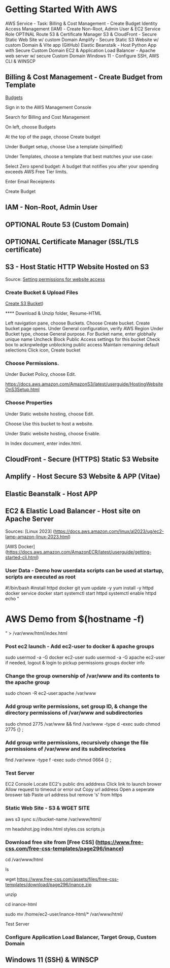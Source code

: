 
# Getting Started With AWS

AWS Service - Task:
Billing & Cost Management - Create Budget 
Identity Access Management (IAM) - Create Non-Root, Admin User & EC2 Service Role
OPTINAL Route 53 & Certificate Manager
S3 & CloudFront - Secure Static Web Site w/ custom Domain
Amplify - Secure Static S3 Website w/ custom Domain & Vite app (GitHub)
Elastic Beanstalk - Host Python App with Secure Custom Domain
EC2 & Application Load Balancer - Apache web server w/ secure Custom Domain
Windows 11 - Configure SSH, AWS CLI & WINSCP



## Billing & Cost Management - Create Budget from Template

[Budgets](https://docs.aws.amazon.com/cost-management/latest/userguide/budgets-create.html)

Sign in to the AWS Management Console

Search for Billing and Cost Management 

On left, choose Budgets

At the top of the page, choose Create budget

Under Budget setup, choose Use a template (simplified)

Under Templates, choose a template that best matches your use case:

Select Zero spend budget: A budget that notifies you after your spending exceeds AWS Free Tier limits.

Enter Email Receiptents

Create Budget

## IAM - Non-Root, Admin User


## OPTIONAL Route 53 (Custom Domain)


## OPTIONAL Certificate Manager  (SSL/TLS certificate)


## S3 - Host Static HTTP Website Hosted on S3
Source: [Setting permissions for website access](https://docs.aws.amazon.com/AmazonS3/latest/userguide/WebsiteAccessPermissionsReqd.html)


### Create Bucket & Upload Files 
[Create S3 Bucket](https://docs.aws.amazon.com/AmazonS3/latest/userguide/HostingWebsiteOnS3Setup.html))

**** Download & Unzip folder, Resume-HTML

Left navigation pane, choose Buckets.
Choose Create bucket.
Create bucket page opens.
Under General configuration, verify AWS Region
Under Bucket type, choose General purpose.
For Bucket name, enter globhally unique name
Uncheck Block Public Access settings for this bucket
Check box to acknpwledge unblocking public access
Maintain remaining default selections
Click icon, Create bucket

### Choose Permissions.

Under Bucket Policy, choose Edit.

https://docs.aws.amazon.com/AmazonS3/latest/userguide/HostingWebsiteOnS3Setup.html

### Choose Properties

Under Static website hosting, choose Edit.

Choose Use this bucket to host a website.

Under Static website hosting, choose Enable.

In Index document, enter index.html.

## CloudFront - Secure (HTTPS) Static S3 Website


## Amplify - Host Secure S3 Website & APP (Vitae)


## Elastic Beanstalk - Host APP


## EC2 & Elastic Load Balancer - Host site on Apache Server

Sources: [Linux 2023] (https://docs.aws.amazon.com/linux/al2023/ug/ec2-lamp-amazon-linux-2023.html)

[AWS Docker] (https://docs.aws.amazon.com/AmazonECR/latest/userguide/getting-started-cli.html)

### User Data - Demo how userdata scripts can be used at startup, scripts are executed as root

#!/bin/bash
#install httpd docker git 
yum update -y
yum install -y httpd docker
service docker start
systemctl start httpd
systemctl enable httpd
echo "<h1>AWS Demo from $(hostname -f)</h1>" > /var/www/html/index.html

### Post ec2 launch - Add ec2-user to docker & apache groups
sudo usermod -a -G docker ec2-user
sudo usermod -a -G apache ec2-user
if needed, logout & login to pickup permissions
groups
docker info

### Change the group ownership of /var/www and its contents to the apache group

sudo chown -R ec2-user:apache /var/www

### Add group write permissions, set group ID, & change the directory permissions of /var/www and subdirectories

sudo chmod 2775 /var/www && find /var/www -type d -exec sudo chmod 2775 {} \;

### Add group write permissions, recursively change the file permissions of /var/www and its subdirectories

find /var/www -type f -exec sudo chmod 0664 {} \;

### Test Server
EC2 Console
Locate EC2's public dns adddress
Click link to launch brower
Allow request to timeout or error out
Copy url address
Open a seperate broswer tab
Paste url address but remove 's' from https

### Static Web Site - S3 & WGET SITE

aws s3 sync s://bucket-name /var/www/html/

rm headshot.jpg index.html styles.css scripts.js

### Download free site from [Free CSS] (https://www.free-css.com/free-css-templates/page296/inance)

cd /var/www/html

ls
 
wget https://www.free-css.com/assets/files/free-css-templates/download/page296/inance.zip

unzip
 
cd inance-html
    
sudo mv /home/ec2-user/inance-html/* /var/www/html/

Test Server

### Configure Application Load Balancer, Target Group, Custom Domain


## Windows 11 (SSH) & WINSCP 

